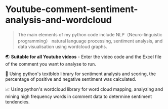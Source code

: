 # Youtube-comment-sentiment-analysis-and-wordcloud
>The main elements of my python code include NLP（Neuro-linguistic programming） natural language processing, sentiment analysis, and data visualisation using wordcloud graphs.
>
:earth_asia: **Suitable for all Youtube videos** - Enter the video code and the Excel file of the comment you want to analyse to run.

:rocket: Using python's textblob library for sentiment analysis and scoring, the percentage of positive and negative sentiment was calculated.

:chart_with_upwards_trend: Using python's wordcloud library for word cloud mapping, analyzing and mining high frequency words in comment data to determine sentiment tendencies.
